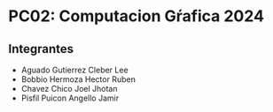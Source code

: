 # PC02: Computacion Gŕafica 2024
## Integrantes
- Aguado Gutierrez Cleber Lee
- Bobbio Hermoza Hector Ruben
- Chavez Chico Joel Jhotan
- Pisfil Puicon Angello Jamir

